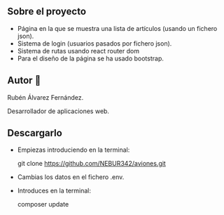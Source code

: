 ## Sobre el proyecto

+ Página en la que se muestra una lista de artículos (usando un fichero json).
+ Sistema de login (usuarios pasados por fichero json).
+ Sistema de rutas usando react router dom
+ Para el diseño de la página se ha usado bootstrap.

## Autor :boy:
Rubén Álvarez Fernández.

Desarrollador de aplicaciones web.

## Descargarlo
+ Empiezas introduciendo en la terminal:

  git clone https://github.com/NEBUR342/aviones.git
+ Cambias los datos en el fichero .env.
+ Introduces en la terminal:

  composer update
